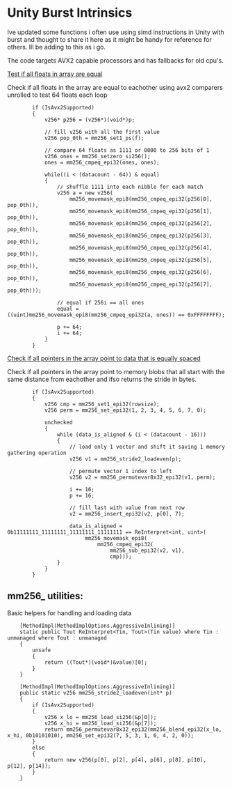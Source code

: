 # Unity Burst Intrinsics 

Ive updated some functions i often use using simd instructions in Unity with burst and thought to share it here as it might be handy for reference for others. Ill be adding to this as i go.

The code targets AVX2 capable processors and has fallbacks for old cpu's.

[Test if all floats in array are equal](AllEqual.cs) 

Check if all floats in the array are equal to eachother using avx2 comparers unrolled to test 64 floats each loop

```CSharp
        if (IsAvx2Supported)                                
        {
            v256* p256 = (v256*)(void*)p; 

            // fill v256 with all the first value 
            v256 pop_0th = mm256_set1_ps(f);

            // compare 64 floats as 1111 or 0000 to 256 bits of 1
            v256 ones = mm256_setzero_si256();
            ones = mm256_cmpeq_epi32(ones, ones); 

            while((i < (datacount - 64)) & equal)
            {
                // shuffle 1111 into each nibble for each match
                v256 a = new v256(
                    mm256_movemask_epi8(mm256_cmpeq_epi32(p256[0], pop_0th)),
                    mm256_movemask_epi8(mm256_cmpeq_epi32(p256[1], pop_0th)),
                    mm256_movemask_epi8(mm256_cmpeq_epi32(p256[2], pop_0th)),
                    mm256_movemask_epi8(mm256_cmpeq_epi32(p256[3], pop_0th)),
                    mm256_movemask_epi8(mm256_cmpeq_epi32(p256[4], pop_0th)),
                    mm256_movemask_epi8(mm256_cmpeq_epi32(p256[5], pop_0th)),
                    mm256_movemask_epi8(mm256_cmpeq_epi32(p256[6], pop_0th)),
                    mm256_movemask_epi8(mm256_cmpeq_epi32(p256[7], pop_0th))); 

                // equal if 256i == all ones 
                equal = ((uint)mm256_movemask_epi8(mm256_cmpeq_epi32(a, ones)) == 0xFFFFFFFF);

                p += 64;
                i += 64;                  
            }
        }
```

[Check if all pointers in the array point to data that is equally spaced](EquallySpaced.cs)

Check if all pointers in the array point to memory blobs that all start with the same distance from eachother and ifso returns the stride in bytes.
```CSharp
        if (IsAvx2Supported)
        {
            v256 cmp = mm256_set1_epi32(rowsize);
            v256 perm = mm256_set_epi32(1, 2, 3, 4, 5, 6, 7, 0);

            unchecked
            {
                while (data_is_aligned & (i < (datacount - 16)))
                {
                    // load only 1 vector and shift it saving 1 memory gathering operation
                    v256 v1 = mm256_stride2_loadeven(p);

                    // permute vector 1 index to left
                    v256 v2 = mm256_permutevar8x32_epi32(v1, perm);

                    i += 16;
                    p += 16;

                    // fill last with value from next row 
                    v2 = mm256_insert_epi32(v2, p[0], 7);

                    data_is_aligned = 0b11111111_11111111_11111111_11111111 == ReInterpret<int, uint>(
                         mm256_movemask_epi8(
                             mm256_cmpeq_epi32(
                                 mm256_sub_epi32(v2, v1),
                                 cmp)));
                }
            }
        }
``` 


## mm256_ utilities: 

Basic helpers for handling and loading data

```CSharp
    [MethodImpl(MethodImplOptions.AggressiveInlining)]
    static public Tout ReInterpret<Tin, Tout>(Tin value) where Tin : unmanaged where Tout : unmanaged
    {
        unsafe
        {
            return ((Tout*)(void*)&value)[0];
        }
    }
    
    [MethodImpl(MethodImplOptions.AggressiveInlining)]
    public static v256 mm256_stride2_loadeven(int* p)
    {
        if (IsAvx2Supported)
        {
            v256 x_lo = mm256_load_si256(&p[0]);
            v256 x_hi = mm256_load_si256(&p[7]);
            return mm256_permutevar8x32_epi32(mm256_blend_epi32(x_lo, x_hi, 0b10101010), mm256_set_epi32(7, 5, 3, 1, 6, 4, 2, 0));
        }
        else
        {
            return new v256(p[0], p[2], p[4], p[6], p[8], p[10], p[12], p[14]);
        }
    }
``` 


